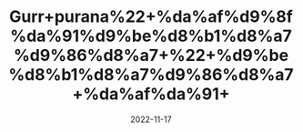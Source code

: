 ---
title: 'Gurr+purana%22+%da%af%d9%8f%da%91%d9%be%d8%b1%d8%a7%d9%86%d8%a7+%22+%d9%be%d8%b1%d8%a7%d9%86%d8%a7+%da%af%da%91+'
date: '2022-11-17' 
metatag: '' 
inventory: '0' 
draft: false 
# meta description 
shortDescripton: ''
description: 'Food+Product'
longdescription: ''
tags: ''
brand: ''
subCategory: ''
unit: '50 gm-Pk'
sellCount: '0'
featured: True
# product Price
price: '50.0'
# Product Short Description
shortDescription: ''
productID: 'E1B72974-AD47-ED11-996A-005056B3A416'
type: 'products'
category: 'Food+Product' 
thumnailproduct: 'https://eraconnect.blob.core.windows.net/product-images/aminsaddiquidawakhana/3a030b6b-7a67-4834-a130-029d49fe8054.webp' 
images:
  - image: 'https://eraconnect.blob.core.windows.net/product-images/aminsaddiquidawakhana/3a030b6b-7a67-4834-a130-029d49fe8054.webp'  
Variants:
---